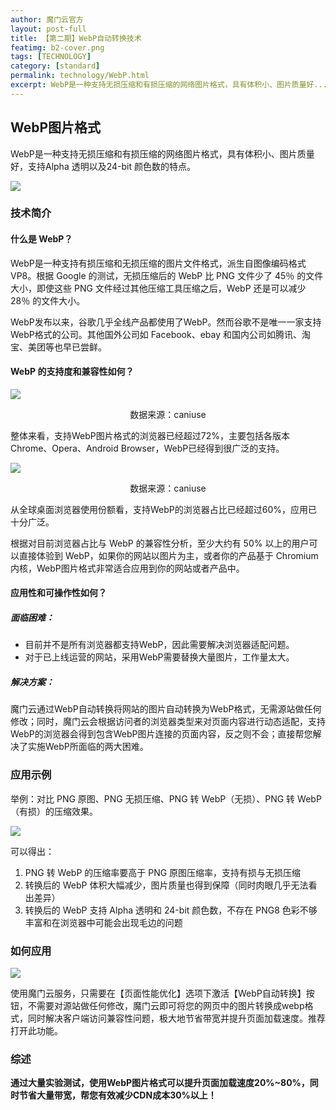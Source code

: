 ```yaml
---
author: 魔门云官方
layout: post-full
title: 【第二期】WebP自动转换技术
featimg: b2-cover.png
tags: [TECHNOLOGY]
category: [standard]
permalink: technology/WebP.html
excerpt: WebP是一种支持无损压缩和有损压缩的网络图片格式，具有体积小、图片质量好...
---
```

## WebP图片格式

WebP是一种支持无损压缩和有损压缩的网络图片格式，具有体积小、图片质量好，支持Alpha 透明以及24-bit 颜色数的特点。

![](https://s.cachemoment.com/blog/b2/1.png)

### 技术简介

#### 什么是 WebP？

WebP是一种支持有损压缩和无损压缩的图片文件格式，派生自图像编码格式 VP8。根据 Google 的测试，无损压缩后的 WebP 比 PNG 文件少了 45％ 的文件大小，即使这些 PNG 文件经过其他压缩工具压缩之后，WebP 还是可以减少 28％ 的文件大小。

WebP发布以来，谷歌几乎全线产品都使用了WebP。然而谷歌不是唯一一家支持WebP格式的公司。其他国外公司如 Facebook、ebay 和国内公司如腾讯、淘宝、美团等也早已尝鲜。

#### WebP 的支持度和兼容性如何？

![](https://s.cachemoment.com/blog/b2/2.png)
<center>数据来源：caniuse</center>

整体来看，支持WebP图片格式的浏览器已经超过72%，主要包括各版本Chrome、Opera、Android Browser，WebP已经得到很广泛的支持。

![](https://s.cachemoment.com/blog/b2/3.png)
<center>数据来源：caniuse</center>

从全球桌面浏览器使用份额看，支持WebP的浏览器占比已经超过60%，应用已十分广泛。

根据对目前浏览器占比与 WebP 的兼容性分析，至少大约有 50% 以上的用户可以直接体验到 WebP，如果你的网站以图片为主，或者你的产品基于 Chromium 内核，WebP图片格式非常适合应用到你的网站或者产品中。

#### 应用性和可操作性如何？

##### 面临困难：
* 目前并不是所有浏览器都支持WebP，因此需要解决浏览器适配问题。
* 对于已上线运营的网站，采用WebP需要替换大量图片，工作量太大。

##### 解决方案：
魔门云通过WebP自动转换将网站的图片自动转换为WebP格式，无需源站做任何修改；同时，魔门云会根据访问者的浏览器类型来对页面内容进行动态适配，支持WebP的浏览器会得到包含WebP图片连接的页面内容，反之则不会；直接帮您解决了实施WebP所面临的两大困难。

### 应用示例

举例：对比 PNG 原图、PNG 无损压缩、PNG 转 WebP（无损）、PNG 转 WebP（有损）的压缩效果。

![](https://s.cachemoment.com/blog/b2/4.png)

可以得出：
1. PNG 转 WebP 的压缩率要高于 PNG 原图压缩率，支持有损与无损压缩
2. 转换后的 WebP 体积大幅减少，图片质量也得到保障（同时肉眼几乎无法看出差异）
3. 转换后的 WebP 支持 Alpha 透明和 24-bit 颜色数，不存在 PNG8 色彩不够丰富和在浏览器中可能会出现毛边的问题

### 如何应用

![](https://s.cachemoment.com/blog/b2/5.png)

使用魔门云服务，只需要在【页面性能优化】选项下激活【WebP自动转换】按钮，不需要对源站做任何修改，魔门云即可将您的网页中的图片转换成webp格式，同时解决客户端访问兼容性问题，极大地节省带宽并提升页面加载速度。推荐打开此功能。

### 综述

**通过大量实验测试，使用WebP图片格式可以提升页面加载速度20%~80%，同时节省大量带宽，帮您有效减少CDN成本30%以上！**
